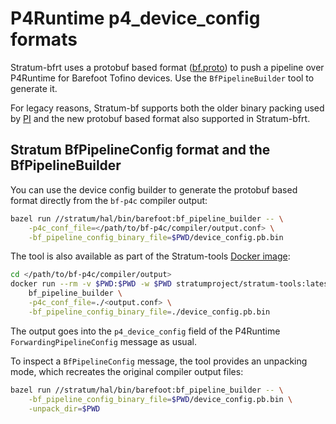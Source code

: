 <!--
Copyright 2018 Barefoot Networks, Inc.
Copyright 2018-present Open Networking Foundation

SPDX-License-Identifier: Apache-2.0
-->

# P4Runtime p4_device_config formats

Stratum-bfrt uses a protobuf based format ([bf.proto](/stratum/hal/lib/barefoot/bf.proto))
to push a pipeline over P4Runtime for Barefoot Tofino devices. Use the
`BfPipelineBuilder` tool to generate it.

For legacy reasons, Stratum-bf supports both the older binary packing used by
[PI](https://github.com/p4lang/PI) and the new protobuf based format also
supported in Stratum-bfrt.

## Stratum BfPipelineConfig format and the BfPipelineBuilder

You can use the device config builder to generate the protobuf based format
directly from the `bf-p4c` compiler output:

```bash
bazel run //stratum/hal/bin/barefoot:bf_pipeline_builder -- \
    -p4c_conf_file=</path/to/bf-p4c/compiler/output.conf> \
    -bf_pipeline_config_binary_file=$PWD/device_config.pb.bin
```

The tool is also available as part of the Stratum-tools [Docker image](https://hub.docker.com/r/stratumproject/stratum-tools/tags):

```bash
cd </path/to/bf-p4c/compiler/output>
docker run --rm -v $PWD:$PWD -w $PWD stratumproject/stratum-tools:latest \
    bf_pipeline_builder \
    -p4c_conf_file=./<output.conf> \
    -bf_pipeline_config_binary_file=./device_config.pb.bin
```

The output goes into the `p4_device_config` field of the P4Runtime
`ForwardingPipelineConfig` message as usual.

To inspect a `BfPipelineConfig` message, the tool provides an unpacking mode,
which recreates the original compiler output files:

```bash
bazel run //stratum/hal/bin/barefoot:bf_pipeline_builder -- \
    -bf_pipeline_config_binary_file=$PWD/device_config.pb.bin \
    -unpack_dir=$PWD
```
